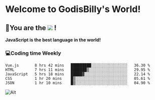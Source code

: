 # Welcome to GodisBilly's World!
## :partying_face:You are the  ![](https://visitor-badge.glitch.me/badge?page_id=Godisbilly.readme) !
**JavaScript is the best language in the world!**
### :computer:Coding time Weekly
  <!--START_SECTION:waka-->
```text
Vue.js       8 hrs 42 mins   █████████░░░░░░░░░░░░░░░░   36.30 % 
HTML         7 hrs 11 mins   ███████▒░░░░░░░░░░░░░░░░░   29.95 % 
JavaScript   5 hrs 18 mins   █████▓░░░░░░░░░░░░░░░░░░░   22.14 % 
CSS          1 hr 20 mins    █▒░░░░░░░░░░░░░░░░░░░░░░░   05.61 % 
JSON         1 hr 10 mins    █▒░░░░░░░░░░░░░░░░░░░░░░░   04.90 % 
```
<!--END_SECTION:waka-->
![Alt](https://repobeats.axiom.co/api/embed/eeff64f6cf3d966257bdb597911b88a4c137d508.svg "Repobeats analytics image")
